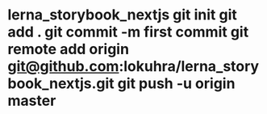 # lerna_storybook_nextjs git init git add . git commit -m first commit git remote add origin git@github.com:lokuhra/lerna_storybook_nextjs.git git push -u origin master
